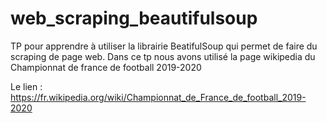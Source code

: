 # web_scraping_beautifulsoup

TP pour apprendre à utiliser la librairie BeatifulSoup qui permet de faire du scraping de page web. Dans ce tp nous avons utilisé la page wikipedia du Championnat de france de football 2019-2020

Le lien : https://fr.wikipedia.org/wiki/Championnat_de_France_de_football_2019-2020